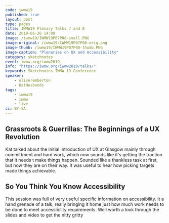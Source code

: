 ```yaml
---
code: iwmw19
published: true
layout: post
type: pages
title: IWMW19 Plenary Talks 7 and 8
date: 2019-06-26 14:00
image: /iwmw19/IWMW19P07P08-small.PNG
image-original: /iwmw19/IWMW19P07P08-orig.png
image-thumb: /iwmw19/IWMW19P07P08-thumb.PNG
image-caption: "Plenaries on UX and Accessibility"
category: sketchnotes
event: iwmw.org/iwmw2019
info: "https://iwmw.org/iwmw2019/talks/"
keywords: Sketchnotes IWMW 19 Conference
speaker:
    - oliveremberton
    - KatHusbands
tags:
    - iwmw19
    - iwmw
    - live
cc: BY-SA
---
```

## Grassroots & Guerrillas: The Beginnings of a UX Revolution

Kat talked about the initial introduction of UX at Glasgow mainly through committment and hard work, which now sounds like it's getting the traction that it needs t make things happen. Sounded like a thankless task at first, but now they are on their way. It was useful to hear how picking targets made things achievable.

## So You Think You Know Accessibility

This session was full of very useful specific information on accessibility. It a hand grenade of a talk, really bringing it home just how much work needs to be done to meet accessibility requirements. Well worth a look through the slides and video to get the nitty gritty
